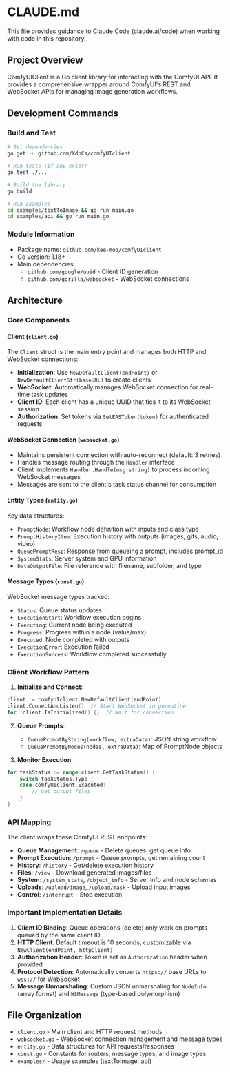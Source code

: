 # CLAUDE.md

This file provides guidance to Claude Code (claude.ai/code) when working with code in this repository.

## Project Overview

ComfyUIClient is a Go client library for interacting with the ComfyUI API. It provides a comprehensive wrapper around ComfyUI's REST and WebSocket APIs for managing image generation workflows.

## Development Commands

### Build and Test
```bash
# Get dependencies
go get -u github.com/XdpCs/comfyUIclient

# Run tests (if any exist)
go test ./...

# Build the library
go build

# Run examples
cd examples/textToImage && go run main.go
cd examples/api && go run main.go
```

### Module Information
- Package name: `github.com/kee-moo/comfyUIclient`
- Go version: 1.18+
- Main dependencies:
  - `github.com/google/uuid` - Client ID generation
  - `github.com/gorilla/websocket` - WebSocket connections

## Architecture

### Core Components

#### Client (`client.go`)
The `Client` struct is the main entry point and manages both HTTP and WebSocket connections:
- **Initialization**: Use `NewDefaultClient(endPoint)` or `NewDefaultClientStr(baseURL)` to create clients
- **WebSocket**: Automatically manages WebSocket connection for real-time task updates
- **Client ID**: Each client has a unique UUID that ties it to its WebSocket session
- **Authorization**: Set tokens via `SetEASToken(token)` for authenticated requests

#### WebSocket Connection (`websocket.go`)
- Maintains persistent connection with auto-reconnect (default: 3 retries)
- Handles message routing through the `Handler` interface
- Client implements `Handler.Handle(msg string)` to process incoming WebSocket messages
- Messages are sent to the client's task status channel for consumption

#### Entity Types (`entity.go`)
Key data structures:
- `PromptNode`: Workflow node definition with inputs and class type
- `PromptHistoryItem`: Execution history with outputs (images, gifs, audio, video)
- `QueuePromptResp`: Response from queueing a prompt, includes prompt_id
- `SystemStats`: Server system and GPU information
- `DataOutputFile`: File reference with filename, subfolder, and type

#### Message Types (`const.go`)
WebSocket message types tracked:
- `Status`: Queue status updates
- `ExecutionStart`: Workflow execution begins
- `Executing`: Current node being executed
- `Progress`: Progress within a node (value/max)
- `Executed`: Node completed with outputs
- `ExecutionError`: Execution failed
- `ExecutionSuccess`: Workflow completed successfully

### Client Workflow Pattern

1. **Initialize and Connect**:
```go
client := comfyUIclient.NewDefaultClient(endPoint)
client.ConnectAndListen()  // Start WebSocket in goroutine
for !client.IsInitialized() {}  // Wait for connection
```

2. **Queue Prompts**:
   - `QueuePromptByString(workflow, extraData)`: JSON string workflow
   - `QueuePromptByNodes(nodes, extraData)`: Map of PromptNode objects

3. **Monitor Execution**:
```go
for taskStatus := range client.GetTaskStatus() {
    switch taskStatus.Type {
    case comfyUIclient.Executed:
        // Get output files
    }
}
```

### API Mapping

The client wraps these ComfyUI REST endpoints:
- **Queue Management**: `/queue` - Delete queues, get queue info
- **Prompt Execution**: `/prompt` - Queue prompts, get remaining count
- **History**: `/history` - Get/delete execution history
- **Files**: `/view` - Download generated images/files
- **System**: `/system_stats`, `/object_info` - Server info and node schemas
- **Uploads**: `/upload/image`, `/upload/mask` - Upload input images
- **Control**: `/interrupt` - Stop execution

### Important Implementation Details

1. **Client ID Binding**: Queue operations (delete) only work on prompts queued by the same client ID
2. **HTTP Client**: Default timeout is 10 seconds, customizable via `NewClient(endPoint, httpClient)`
3. **Authorization Header**: Token is set as `Authorization` header when provided
4. **Protocol Detection**: Automatically converts `https://` base URLs to `wss://` for WebSocket
5. **Message Unmarshaling**: Custom JSON unmarshaling for `NodeInfo` (array format) and `WSMessage` (type-based polymorphism)

## File Organization

- `client.go` - Main client and HTTP request methods
- `websocket.go` - WebSocket connection management and message types
- `entity.go` - Data structures for API requests/responses
- `const.go` - Constants for routers, message types, and image types
- `examples/` - Usage examples (textToImage, api)
